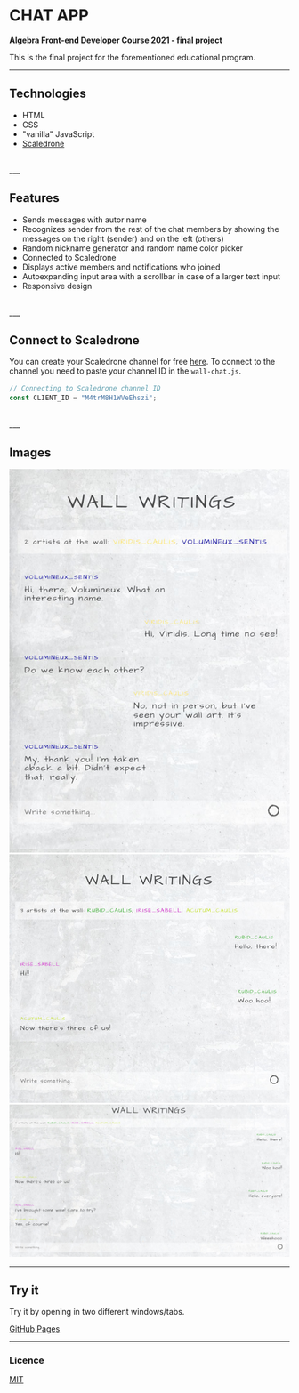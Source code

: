 # CHAT APP

**Algebra Front-end Developer Course 2021 - final project**

This is the final project for the forementioned educational program.
___

## Technologies

- HTML
- CSS
- "vanilla" JavaScript
- [Scaledrone](https://www.scaledrone.com/)

<br>
___

## Features

- Sends messages with autor name
- Recognizes sender from the rest of the chat members by showing the messages on the right (sender) and on the left (others)
- Random nickname generator and random name color picker
- Connected to Scaledrone
- Displays active members and notifications who joined
- Autoexpanding input area with a scrollbar in case of a larger text input
- Responsive design

<br>
___

## Connect to Scaledrone

You can create your Scaledrone channel for free [here](https://dashboard.scaledrone.com/channels).
To connect to the channel you need to paste your channel ID in the `wall-chat.js`.

  ```js
  // Connecting to Scaledrone channel ID
  const CLIENT_ID = "M4trM8H1WVeEhszi";
  ```

<br>
___

## Images

![mobile](visuals/wall-chat-mobile.jpg)
<br>
![tablet](visuals/wall-chat-tablet.jpg)
<br>
![desktop](visuals/wall-chat-desktop.jpg)
<br>
___

## Try it

Try it by opening in two different windows/tabs.

[GitHub Pages](https://github.com/emarekica/seminarski-algebra/settings/pages)

___

### Licence 

[MIT](https://choosealicense.com/licenses/mit/)


